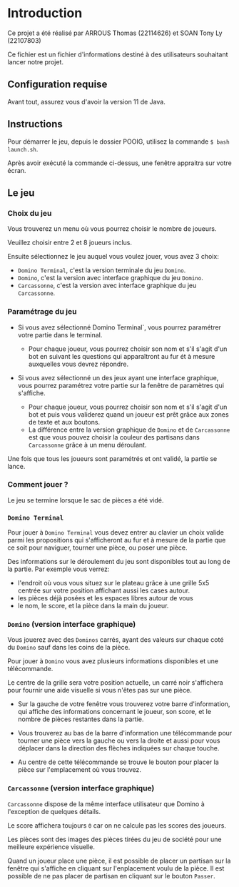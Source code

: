# Introduction

Ce projet a été réalisé par ARROUS Thomas (22114626) et SOAN Tony Ly (22107803)

Ce fichier est un fichier d'informations destiné à des utilisateurs souhaitant lancer notre projet.

## Configuration requise

Avant tout, assurez vous d'avoir la version 11 de Java.

## Instructions

Pour démarrer le jeu, depuis le dossier POOIG, utilisez la commande `$ bash launch.sh`.

Après avoir exécuté la commande ci-dessus, une fenêtre appraitra sur votre écran.

## Le jeu

### Choix du jeu

Vous trouverez un menu où vous pourrez choisir le nombre de joueurs.

Veuillez choisir entre 2 et 8 joueurs inclus.

Ensuite sélectionnez le jeu auquel vous voulez jouer, vous avez 3 choix:

- `Domino Terminal`, c'est la version terminale du jeu `Domino`.
- `Domino`, c'est la version avec interface graphique du jeu `Domino`.
- `Carcassonne`, c'est la version avec interface graphique du jeu `Carcassonne`.

### Paramétrage du jeu

- Si vous avez sélectionné Domino Terminal`, vous pourrez paramétrer votre partie dans le terminal.

  - Pour chaque joueur, vous pourrez choisir son nom et s'il s'agit d'un bot en suivant les questions qui apparaîtront au fur ét à mesure auxquelles vous devrez répondre.

- Si vous avez sélectionné un des jeux ayant une interface graphique, vous pourrez paramétrez votre partie sur la fenêtre de paramètres qui s'affiche.

  - Pour chaque joueur, vous pourrez choisir son nom et s'il s'agit d'un bot et puis vous validerez quand un joueur est prêt grâce aux zones de texte et aux boutons.
  - La différence entre la version graphique de `Domino` et de `Carcassonne` est que vous pouvez choisir la couleur des partisans dans `Carcassonne` grâce à un menu déroulant.

Une fois que tous les joueurs sont paramétrés et ont validé, la partie se lance.

### Comment jouer ?

Le jeu se termine lorsque le sac de pièces a été vidé.

### `Domino Terminal`

Pour jouer à `Domino Terminal` vous devez entrer au clavier un choix valide parmi les propositions qui s'afficheront au fur et à mesure de la partie que ce soit pour naviguer, tourner une pièce, ou poser une pièce.

Des informations sur le déroulement du jeu sont disponibles tout au long de la partie.
Par exemple vous verrez:

- l'endroit où vous vous situez sur le plateau grâce à une grille 5x5 centrée sur votre position affichant aussi les cases autour.
- les pièces déjà posées et les espaces libres autour de vous
- le nom, le score, et la pièce dans la main du joueur.

### `Domino` (version interface graphique)

Vous jouerez avec des `Dominos` carrés, ayant des valeurs sur chaque coté du `Domino` sauf dans les coins de la pièce.

Pour jouer à `Domino` vous avez plusieurs informations disponibles et une télécommande.

Le centre de la grille sera votre position actuelle, un carré noir s'affichera pour fournir une aide visuelle si vous n'êtes pas sur une pièce.

- Sur la gauche de votre fenêtre vous trouverez votre barre d'information, qui affiche des informations concernant le joueur, son score, et le nombre de pièces restantes dans la partie.

- Vous trouverez au bas de la barre d'information une télécommande pour tourner une pièce vers la gauche ou vers la droite et aussi pour vous déplacer dans la direction des flèches indiquées sur chaque touche.

- Au centre de cette télécommande se trouve le bouton pour placer la pièce sur l'emplacement où vous trouvez.

### `Carcassonne` (version interface graphique)

`Carcassonne` dispose de la même interface utilisateur que Domino à l'exception de quelques détails.

Le score affichera toujours `0` car on ne calcule pas les scores des joueurs.

Les pièces sont des images des pièces tirées du jeu de société pour une meilleure expérience visuelle.

Quand un joueur place une pièce, il est possible de placer un partisan sur la fenêtre qui s'affiche en cliquant sur l'enplacement voulu de la pièce.
Il est possible de ne pas placer de partisan en cliquant sur le bouton `Passer`.


